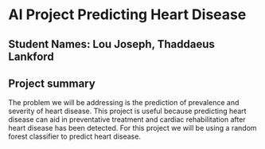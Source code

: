# AI Project Predicting Heart Disease
## Student Names: Lou Joseph,  Thaddaeus Lankford

## Project summary
The problem we will be addressing is the prediction of prevalence and severity of heart disease. This project is useful because predicting heart disease can aid in preventative treatment and cardiac rehabilitation after heart disease has been detected. For this project we will be using a random forest classifier to predict heart disease.
